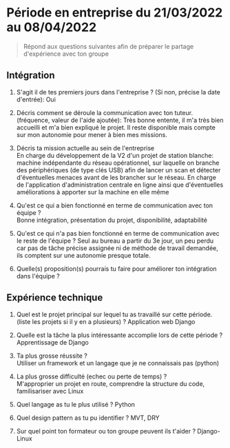 # Période en entreprise du 21/03/2022 au 08/04/2022

> Répond aux questions suivantes afin de préparer le partage d'expérience avec ton groupe

## Intégration

1. S'agit il de tes premiers jours dans l'entreprise ? (Si non, précise la date d'entrée):  Oui

2. Décris comment se déroule la communication avec ton tuteur. (fréquence, valeur de l'aide ajoutée):  Très bonne entente, il m'a très bien accueilli et m'a bien expliqué le projet. Il reste disponible mais compte sur mon autonomie pour mener à bien mes missions.

3. Décris ta mission actuelle au sein de l'entreprise  
En charge du développement de la V2 d'un projet de station blanche: machine indépendante du réseau opérationnel, sur laquelle on branche des périphériques (de type clés USB) afin de lancer un scan et détecter d'éventuelles menaces avant de les brancher sur le réseau. En charge de l'application d'administration centrale en ligne ainsi que d'éventuelles améliorations à apporter sur la machine en elle même

4. Qu'est ce qui a bien fonctionné en terme de communication avec ton équipe ?  
Bonne intégration, présentation du projet, disponibilité, adaptabilité

5. Qu'est ce qui n'a pas bien fonctionné en terme de communication avec le reste de l'équipe ?  Seul au bureau a partir du 3e jour, un peu perdu car pas de tâche précise assignée ni de méthode de travail demandée, ils comptent sur une autonomie presque totale. 

6. Quelle(s) proposition(s) pourrais tu faire pour améliorer ton intégration dans l'équipe ?

## Expérience technique

1. Quel est le projet principal sur lequel tu as travaillé sur cette période. (liste les projets si il y en a plusieurs) ?  Application web Django

2. Quelle est la tâche la plus intéressante accomplie lors de cette période ? Apprentissage de Django

3. Ta plus grosse réussite ?  
Utiliser un framework et un langage que je ne connaissais pas (python)

4. La plus grosse difficulté (echec ou perte de temps) ?  
M'approprier un projet en route, comprendre la structure du code, familisariser avec Linux

5. Quel langage as tu le plus utilisé ?  Python

6. Quel design pattern as tu pu identifier ?  MVT, DRY

7. Sur quel point ton formateur ou ton groupe peuvent ils t'aider ?  Django-Linux
